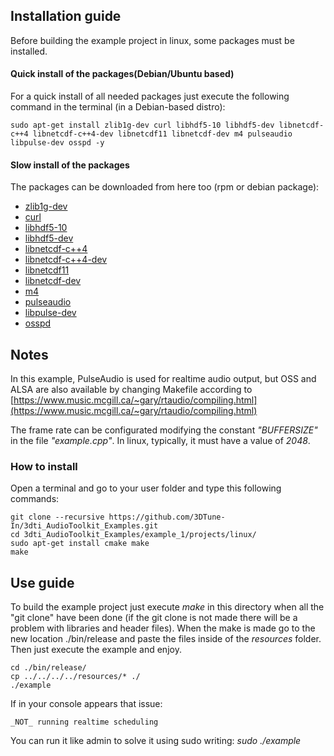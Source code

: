 
## Installation guide
Before building the example project in linux, some packages must be installed. 
#### Quick install of the packages(Debian/Ubuntu based)
For a quick install of all needed packages just execute the following command in the terminal (in a Debian-based distro):
~~~
sudo apt-get install zlib1g-dev curl libhdf5-10 libhdf5-dev libnetcdf-c++4 libnetcdf-c++4-dev libnetcdf11 libnetcdf-dev m4 pulseaudio libpulse-dev osspd -y
~~~
#### Slow install of the packages
The packages can be downloaded from here too (rpm or debian package):

+ [zlib1g-dev](https://pkgs.org/download/zlib1g-dev)
+ [curl](https://pkgs.org/download/curl)
+ [libhdf5-10](https://pkgs.org/download/libhdf5-10)
+ [libhdf5-dev](https://pkgs.org/download/libhdf5-dev)
+ [libnetcdf-c++4](https://pkgs.org/download/libnetcdf-c++4)
+ [libnetcdf-c++4-dev](https://pkgs.org/download/libnetcdf-c++4-dev)
+ [libnetcdf11](https://pkgs.org/download/libnetcdf11)
+ [libnetcdf-dev](https://pkgs.org/download/libnetcdf-dev)
+ [m4](https://pkgs.org/download/m4)
+ [pulseaudio](https://pkgs.org/download/pulseaudio)
+ [libpulse-dev](https://pkgs.org/download/libpulse-dev)
+ [osspd](https://pkgs.org/download/osspd)

## Notes
In this example, PulseAudio is used for realtime audio output, but OSS and ALSA are also available by changing Makefile according to [https://www.music.mcgill.ca/~gary/rtaudio/compiling.html](https://www.music.mcgill.ca/~gary/rtaudio/compiling.html)

The frame rate can be configurated modifying the constant _"BUFFERSIZE"_ in the file _"example.cpp"_. In linux, typically, it must have a value of _2048_.


### How to install


Open a terminal and go to your user folder and type this following commands:

~~~
git clone --recursive https://github.com/3DTune-In/3dti_AudioToolkit_Examples.git
cd 3dti_AudioToolkit_Examples/example_1/projects/linux/
sudo apt-get install cmake make
make
~~~

## Use guide
To build the example project just execute _make_ in this directory when all the "git clone" have been done (if the git clone is not made there will be a problem with libraries and header files). 
When the make is made go to the new location ./bin/release and paste the files inside of the _resources_ folder.
Then just execute the example and enjoy.
~~~
cd ./bin/release/
cp ../../../../resources/* ./
./example
~~~

If in your console appears that issue: 
~~~
_NOT_ running realtime scheduling
~~~
You can run it like admin to solve it using sudo writing: _sudo ./example_

